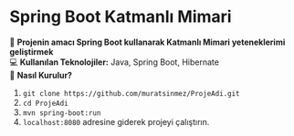 # Spring Boot Katmanlı Mimari
🚀 **Projenin amacı Spring Boot kullanarak Katmanlı Mimari yeteneklerimi geliştirmek**  
💻 **Kullanılan Teknolojiler:** Java, Spring Boot, Hibernate  
🔧 **Nasıl Kurulur?**  
1. `git clone https://github.com/muratsinmez/ProjeAdi.git`
2. `cd ProjeAdi`
3. `mvn spring-boot:run`
4. `localhost:8080` adresine giderek projeyi çalıştırın.

